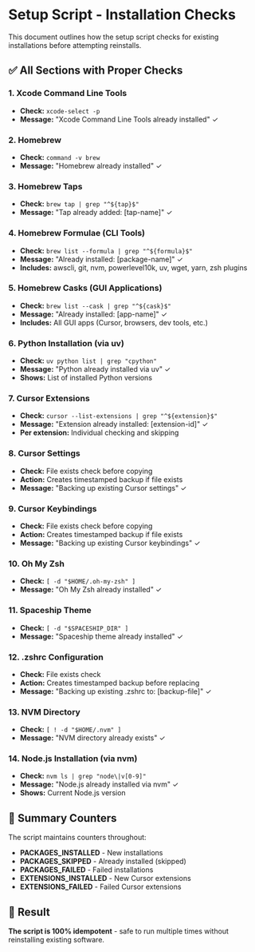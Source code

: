 # Setup Script - Installation Checks

This document outlines how the setup script checks for existing installations before attempting reinstalls.

## ✅ All Sections with Proper Checks

### 1. Xcode Command Line Tools
- **Check:** `xcode-select -p`
- **Message:** "Xcode Command Line Tools already installed" ✓

### 2. Homebrew
- **Check:** `command -v brew`
- **Message:** "Homebrew already installed" ✓

### 3. Homebrew Taps
- **Check:** `brew tap | grep "^${tap}$"`
- **Message:** "Tap already added: [tap-name]" ✓

### 4. Homebrew Formulae (CLI Tools)
- **Check:** `brew list --formula | grep "^${formula}$"`
- **Message:** "Already installed: [package-name]" ✓
- **Includes:** awscli, git, nvm, powerlevel10k, uv, wget, yarn, zsh plugins

### 5. Homebrew Casks (GUI Applications)
- **Check:** `brew list --cask | grep "^${cask}$"`
- **Message:** "Already installed: [app-name]" ✓
- **Includes:** All GUI apps (Cursor, browsers, dev tools, etc.)

### 6. Python Installation (via uv)
- **Check:** `uv python list | grep "cpython"`
- **Message:** "Python already installed via uv" ✓
- **Shows:** List of installed Python versions

### 7. Cursor Extensions
- **Check:** `cursor --list-extensions | grep "^${extension}$"`
- **Message:** "Extension already installed: [extension-id]" ✓
- **Per extension:** Individual checking and skipping

### 8. Cursor Settings
- **Check:** File exists check before copying
- **Action:** Creates timestamped backup if file exists
- **Message:** "Backing up existing Cursor settings" ✓

### 9. Cursor Keybindings
- **Check:** File exists check before copying
- **Action:** Creates timestamped backup if file exists
- **Message:** "Backing up existing Cursor keybindings" ✓

### 10. Oh My Zsh
- **Check:** `[ -d "$HOME/.oh-my-zsh" ]`
- **Message:** "Oh My Zsh already installed" ✓

### 11. Spaceship Theme
- **Check:** `[ -d "$SPACESHIP_DIR" ]`
- **Message:** "Spaceship theme already installed" ✓

### 12. .zshrc Configuration
- **Check:** File exists check
- **Action:** Creates timestamped backup before replacing
- **Message:** "Backing up existing .zshrc to: [backup-file]" ✓

### 13. NVM Directory
- **Check:** `[ ! -d "$HOME/.nvm" ]`
- **Message:** "NVM directory already exists" ✓

### 14. Node.js Installation (via nvm)
- **Check:** `nvm ls | grep "node\|v[0-9]"`
- **Message:** "Node.js already installed via nvm" ✓
- **Shows:** Current Node.js version

## 🔄 Summary Counters

The script maintains counters throughout:
- **PACKAGES_INSTALLED** - New installations
- **PACKAGES_SKIPPED** - Already installed (skipped)
- **PACKAGES_FAILED** - Failed installations
- **EXTENSIONS_INSTALLED** - New Cursor extensions
- **EXTENSIONS_FAILED** - Failed Cursor extensions

## 🎯 Result

**The script is 100% idempotent** - safe to run multiple times without reinstalling existing software.
